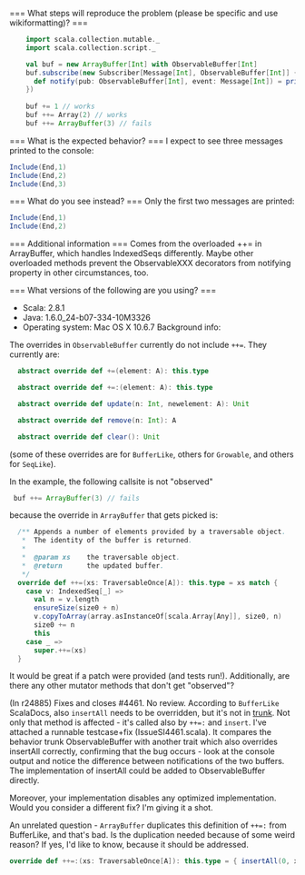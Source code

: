 === What steps will reproduce the problem (please be specific and use wikiformatting)? ===
```scala
    import scala.collection.mutable._
    import scala.collection.script._

    val buf = new ArrayBuffer[Int] with ObservableBuffer[Int]
    buf.subscribe(new Subscriber[Message[Int], ObservableBuffer[Int]] {
      def notify(pub: ObservableBuffer[Int], event: Message[Int]) = println(event)
    })
    
    buf += 1 // works
    buf ++= Array(2) // works
    buf ++= ArrayBuffer(3) // fails
```



=== What is the expected behavior? ===
I expect to see three messages printed to the console:
```scala
Include(End,1)
Include(End,2)
Include(End,3)
```


=== What do you see instead? ===
Only the first two messages are printed:
```scala
Include(End,1)
Include(End,2)
```


=== Additional information ===
Comes from the overloaded ++= in ArrayBuffer, which handles IndexedSeqs differently. Maybe other overloaded methods prevent the ObservableXXX decorators from notifying property in other circumstances, too.

=== What versions of the following are you using? ===
  - Scala: 2.8.1
  - Java: 1.6.0_24-b07-334-10M3326
  - Operating system: Mac OS X 10.6.7
Background info:


The overrides in `ObservableBuffer` currently do not include `++=`. They currently are: 

```scala
  abstract override def +=(element: A): this.type

  abstract override def +=:(element: A): this.type

  abstract override def update(n: Int, newelement: A): Unit

  abstract override def remove(n: Int): A

  abstract override def clear(): Unit
```

(some of these overrides are for `BufferLike`, others for `Growable`, and others for `SeqLike`). 

In the example, the following callsite is not "observed" 

```scala
 buf ++= ArrayBuffer(3) // fails
```

because the override in `ArrayBuffer` that gets picked is: 

```scala
  /** Appends a number of elements provided by a traversable object.
   *  The identity of the buffer is returned.
   *
   *  @param xs    the traversable object.
   *  @return      the updated buffer.
   */
  override def ++=(xs: TraversableOnce[A]): this.type = xs match {
    case v: IndexedSeq[_] =>
      val n = v.length
      ensureSize(size0 + n)
      v.copyToArray(array.asInstanceOf[scala.Array[Any]], size0, n)
      size0 += n
      this
    case _ =>
      super.++=(xs)
  }

```

It would be great if a patch were provided (and tests run!). Additionally, are there any other mutator methods that don't get "observed"?


(In r24885) Fixes and closes #4461. No review.
According to `BufferLike` ScalaDocs, also `insertAll` needs to be overridden, but it's not in [trunk](https://lampsvn.epfl.ch/trac/scala/browser/scala/trunk//src//library/scala/collection/mutable/ObservableBuffer.scala). Not only that method is affected - it's called also by `++=:` and `insert`. I've attached a runnable testcase+fix (IssueSI4461.scala). It compares the behavior trunk ObservableBuffer with another trait which also overrides insertAll correctly, confirming that the bug occurs - look at the console output and notice the difference between notifications of the two buffers. The implementation of insertAll could be added to ObservableBuffer directly.

Moreover, your implementation disables any optimized implementation. Would you consider a different fix? I'm giving it a shot.

An unrelated question - `ArrayBuffer` duplicates this definition of `++=:` from BufferLike, and that's bad. Is the duplication needed because of some weird reason? If yes, I'd like to know, because it should be addressed.

```scala
override def ++=:(xs: TraversableOnce[A]): this.type = { insertAll(0, xs.toTraversable); this }
```
